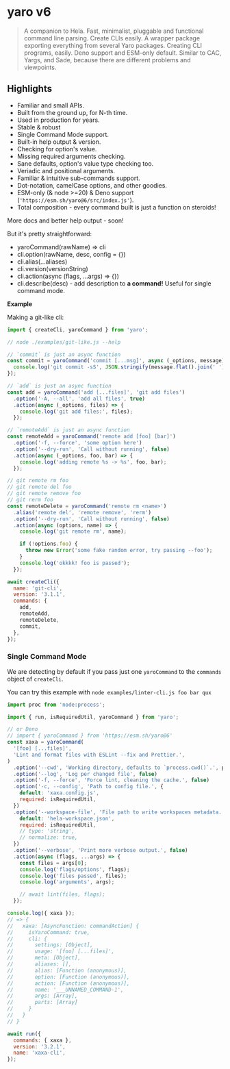 # yaro v6

> A companion to Hela. Fast, minimalist, pluggable and functional command line parsing. Create CLIs
> easily. A wrapper package exporting everything from several Yaro packages. Creating CLI programs,
> easily. Deno support and ESM-only default. Similar to CAC, Yargs, and Sade, because there are
> different problems and viewpoints.

## Highlights

- Familiar and small APIs.
- Built from the ground up, for N-th time.
- Used in production for years.
- Stable & robust
- Single Command Mode support.
- Built-in help output & version.
- Checking for option's value.
- Missing required arguments checking.
- Sane defaults, option's value type checking too.
- Veriadic and positional arguments.
- Familiar & intuitive sub-commands support.
- Dot-notation, camelCase options, and other goodies.
- ESM-only (& node >=20) & Deno support (`'https://esm.sh/yaro@6/src/index.js'`).
- Total composition - every command built is just a function on steroids!

More docs and better help output - soon!

But it's pretty straightforward:

- yaroCommand(rawName) => cli
- cli.option(rawName, desc, config = {})
- cli.alias(...aliases)
- cli.version(versionString)
- cli.action(async (flags, ...args) => {})
- cli.describe(desc) - add description to **a command!** Useful for single command mode.

**Example**

Making a git-like cli:

```js
import { createCli, yaroCommand } from 'yaro';

// node ./examples/git-like.js --help

// `commit` is just an async function
const commit = yaroCommand('commit [...msg]', async (_options, message) => {
  console.log('git commit -sS', JSON.stringify(message.flat().join(' ')));
});

// `add` is just an async function
const add = yaroCommand('add [...files]', 'git add files')
  .option('-A, --all', 'add all files', true)
  .action(async (_options, files) => {
    console.log('git add files:', files);
  });

// `remoteAdd` is just an async function
const remoteAdd = yaroCommand('remote add [foo] [bar]')
  .option('-f, --force', 'some option here')
  .option('--dry-run', 'Call without running', false)
  .action(async (_options, foo, bar) => {
    console.log('adding remote %s -> %s', foo, bar);
  });

// git remote rm foo
// git remote del foo
// git remote remove foo
// git rerm foo
const remoteDelete = yaroCommand('remote rm <name>')
  .alias('remote del', 'remote remove', 'rerm')
  .option('--dry-run', 'Call without running', false)
  .action(async (options, name) => {
    console.log('git remote rm', name);

    if (!options.foo) {
      throw new Error('some fake random error, try passing --foo');
    }
    console.log('okkkk! foo is passed');
  });

await createCli({
  name: 'git-cli',
  version: '3.1.1',
  commands: {
    add,
    remoteAdd,
    remoteDelete,
    commit,
  },
});
```

### Single Command Mode

We are detecting by default if you pass just one `yaroCommand` to the `commands` object of
`createCli`.

You can try this example with `node examples/linter-cli.js foo bar qux`

```js
import proc from 'node:process';

import { run, isRequiredUtil, yaroCommand } from 'yaro';

// or Deno
// import { yaroCommand } from 'https://esm.sh/yaro@6'
const xaxa = yaroCommand(
  '[foo] [...files]',
  'Lint and format files with ESLint --fix and Prettier.',
)
  .option('--cwd', 'Working directory, defaults to `process.cwd()`.', proc.cwd())
  .option('--log', 'Log per changed file', false)
  .option('-f, --force', 'Force lint, cleaning the cache.', false)
  .option('-c, --config', 'Path to config file.', {
    default: 'xaxa.config.js',
    required: isRequiredUtil,
  })
  .option('--workspace-file', 'File path to write workspaces metadata.', {
    default: 'hela-workspace.json',
    required: isRequiredUtil,
    // type: 'string',
    // normalize: true,
  })
  .option('--verbose', 'Print more verbose output.', false)
  .action(async (flags, ...args) => {
    const files = args[0];
    console.log('flags/options', flags);
    console.log('files passed', files);
    console.log('arguments', args);

    // await lint(files, flags);
  });

console.log({ xaxa });
// => {
//   xaxa: [AsyncFunction: commandAction] {
//     isYaroCommand: true,
//     cli: {
//       settings: [Object],
//       usage: '[foo] [...files]',
//       meta: [Object],
//       aliases: [],
//       alias: [Function (anonymous)],
//       option: [Function (anonymous)],
//       action: [Function (anonymous)],
//       name: '___UNNAMED_COMMAND-1',
//       args: [Array],
//       parts: [Array]
//     }
//   }
// }

await run({
  commands: { xaxa },
  version: '3.2.1',
  name: 'xaxa-cli',
});
```
